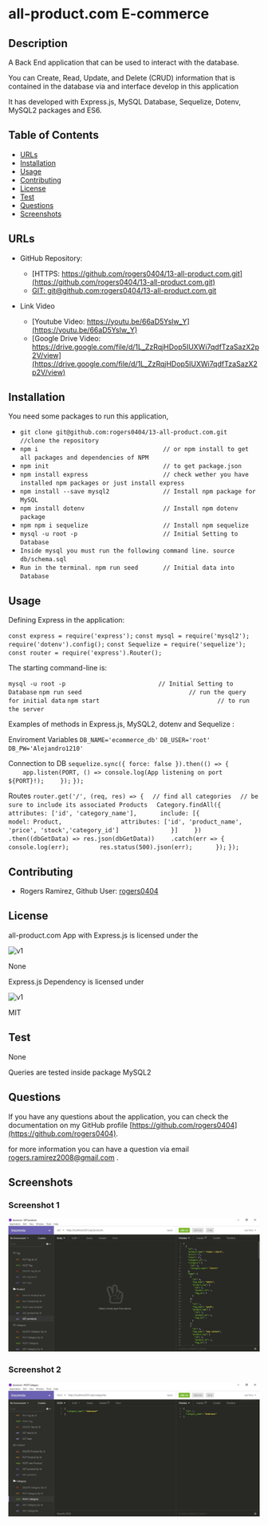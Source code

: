 # all-product.com E-commerce

## Description 

A Back End application that can be used to interact with the database.

You can Create, Read, Update, and Delete (CRUD) information that is contained in the database via and interface develop in this application

It has developed with Express.js, MySQL Database, Sequelize, Dotenv, MySQL2 packages and ES6.


## Table of Contents

* [URLs](#urls)
* [Installation](#installation)
* [Usage](#usage)
* [Contributing](#Contributing)
* [License](#license)
* [Test](#Test)
* [Questions](#questions)
* [Screenshots](#screenshots)


## URLs

* GitHub Repository:
    - [HTTPS: https://github.com/rogers0404/13-all-product.com.git](https://github.com/rogers0404/13-all-product.com.git)    
    - [GIT: git@github.com:rogers0404/13-all-product.com.git](git@github.com:rogers0404/13-all-product.com.git)

* Link Video
    - [Youtube Video: https://youtu.be/66aD5Yslw_Y](https://youtu.be/66aD5Yslw_Y)
    - [Google Drive Video: https://drive.google.com/file/d/1L_ZzRqjHDop5IUXWi7qdfTzaSazX2p2V/view](https://drive.google.com/file/d/1L_ZzRqjHDop5IUXWi7qdfTzaSazX2p2V/view)


## Installation

You need some packages to run this application, 

- `git clone git@github.com:rogers0404/13-all-product.com.git        //clone the repository`
- `npm i                                   // or npm install to get all packages and dependencies of NPM`
- `npm init                                // to get package.json`
- `npm install express                     // check wether you have installed npm packages or just install express`
- `npm install --save mysql2               // Install npm package for MySQL`
- `npm install dotenv                      // Install npm dotenv package`
- `npm npm i sequelize                     // Install npm sequelize `
- `mysql -u root -p                        // Initial Setting to Database`
- `Inside mysql you must run the following command line. source db/schema.sql`
- `Run in the terminal. npm run seed       // Initial data into Database`


## Usage 

Defining Express in the application:

`const express = require('express');`
`const mysql = require('mysql2');`
`require('dotenv').config();`
`const Sequelize = require('sequelize');`
`const router = require('express').Router();`

The starting command-line is:

`mysql -u root -p                          // Initial Setting to Database`
`npm run seed                              // run the query for initial data`
`npm start                                 // to run the server`


Examples of methods in Express.js, MySQL2, dotenv and Sequelize :

Enviroment Variables
`DB_NAME='ecommerce_db'`
`DB_USER='root'`
`DB_PW='Alejandro1210'`

Connection to DB
`sequelize.sync({ force: false }).then(() => {`  
`    app.listen(PORT, () => console.log(App listening on port ${PORT}!);`
`    });`
`});`

Routes
`router.get('/', (req, res) => {`
`  // find all categories`
`  // be sure to include its associated Products`
`  Category.findAll({`
`    attributes: ['id', 'category_name'],`
`      include: [{`
`                model: Product,`
`                attributes: ['id', 'product_name', 'price', 'stock','category_id']`
`              }]`
`    })`
`    .then((dbGetData) => res.json(dbGetData))`
`    .catch(err => {`
`        console.log(err);`
`        res.status(500).json(err);`
`      });`
`});`


## Contributing

* Rogers Ramirez, Github User: [rogers0404](http://github.com/rogers0404)


## License

all-product.com App with Express.js is licensed under the

![v1](https://img.shields.io/static/v1?label=License&message=None&color=inactive&&style=plastic)

None

Express.js Dependency is licensed under

![v1](https://img.shields.io/static/v1?label=License&message=MIT&color=green&&style=plastic)

MIT

## Test

None

Queries are tested inside package MySQL2


## Questions

If you have any questions about the application, you can check the documentation on my GitHub profile [https://github.com/rogers0404](https://github.com/rogers0404).

for more information you can have a question via email [rogers.ramirez2008@gmail.com](rogers.ramirez2008@gmail.com)  .


## Screenshots

### Screenshot 1

![](./assets/images/image.jpg)

### Screenshot 2

![](./assets/images/image2.jpg)